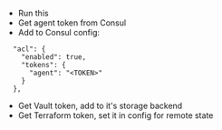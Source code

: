 - Run this
- Get agent token from Consul
- Add to Consul config:
```
  "acl": {
    "enabled": true,
    "tokens": {
      "agent": "<TOKEN>"
    }
  },
```
- Get Vault token, add to it's storage backend
- Get Terraform token, set it in config for remote state
